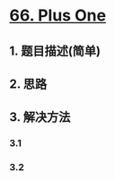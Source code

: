 # [66. Plus One](https://leetcode-cn.com/problems/plus-one/)

## 1. 题目描述(简单)

## 2. 思路

## 3. 解决方法

### 3.1 


### 3.2
